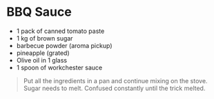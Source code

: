 # BBQ Sauce

- 1 pack of canned tomato paste
- 1 kg of brown sugar
- barbecue powder (aroma pickup)
- pineapple (grated)
- Olive oil in 1 glass
- 1 spoon of workchester sauce

>Put all the ingredients in a pan and continue mixing on the stove.
Sugar needs to melt.
Confused constantly until the trick melted.
